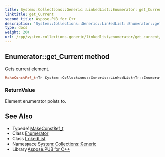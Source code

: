 ```yaml
---
title: System::Collections::Generic::LinkedList::Enumerator::get_Current method
linktitle: get_Current
second_title: Aspose.PUB for C++
description: 'System::Collections::Generic::LinkedList::Enumerator::get_Current method. Gets current element in C++.'
type: docs
weight: 200
url: /cpp/system.collections.generic/linkedlist/enumerator/get_current/
---
```

## Enumerator::get_Current method


Gets current element.

```cpp
MakeConstRef_t<T> System::Collections::Generic::LinkedList<T>::Enumerator::get_Current() const override
```


### ReturnValue

Element enumerator points to.

## See Also

* Typedef [MakeConstRef_t](../../../../system/makeconstref_t/)
* Class [Enumerator](../)
* Class [LinkedList](../../)
* Namespace [System::Collections::Generic](../../../)
* Library [Aspose.PUB for C++](../../../../)
